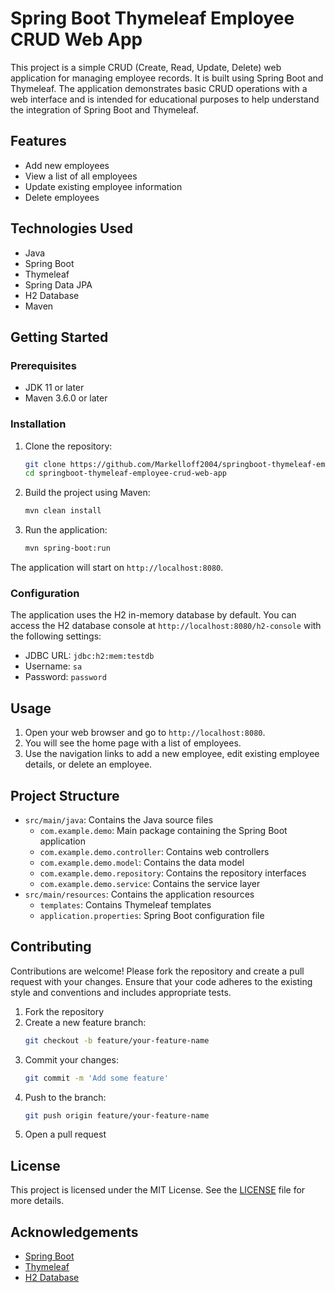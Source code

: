 # Spring Boot Thymeleaf Employee CRUD Web App

This project is a simple CRUD (Create, Read, Update, Delete) web application for managing employee records. It is built using Spring Boot and Thymeleaf. The application demonstrates basic CRUD operations with a web interface and is intended for educational purposes to help understand the integration of Spring Boot and Thymeleaf.

## Features

- Add new employees
- View a list of all employees
- Update existing employee information
- Delete employees

## Technologies Used

- Java
- Spring Boot
- Thymeleaf
- Spring Data JPA
- H2 Database
- Maven

## Getting Started

### Prerequisites

- JDK 11 or later
- Maven 3.6.0 or later

### Installation

1. Clone the repository:
    ```bash
    git clone https://github.com/Markelloff2004/springboot-thymeleaf-employee-crud-web-app.git
    cd springboot-thymeleaf-employee-crud-web-app
    ```

2. Build the project using Maven:
    ```bash
    mvn clean install
    ```

3. Run the application:
    ```bash
    mvn spring-boot:run
    ```

The application will start on `http://localhost:8080`.

### Configuration

The application uses the H2 in-memory database by default. You can access the H2 database console at `http://localhost:8080/h2-console` with the following settings:

- JDBC URL: `jdbc:h2:mem:testdb`
- Username: `sa`
- Password: `password`

## Usage

1. Open your web browser and go to `http://localhost:8080`.
2. You will see the home page with a list of employees.
3. Use the navigation links to add a new employee, edit existing employee details, or delete an employee.

## Project Structure

- `src/main/java`: Contains the Java source files
    - `com.example.demo`: Main package containing the Spring Boot application
    - `com.example.demo.controller`: Contains web controllers
    - `com.example.demo.model`: Contains the data model
    - `com.example.demo.repository`: Contains the repository interfaces
    - `com.example.demo.service`: Contains the service layer
- `src/main/resources`: Contains the application resources
    - `templates`: Contains Thymeleaf templates
    - `application.properties`: Spring Boot configuration file

## Contributing

Contributions are welcome! Please fork the repository and create a pull request with your changes. Ensure that your code adheres to the existing style and conventions and includes appropriate tests.

1. Fork the repository
2. Create a new feature branch:
    ```bash
    git checkout -b feature/your-feature-name
    ```
3. Commit your changes:
    ```bash
    git commit -m 'Add some feature'
    ```
4. Push to the branch:
    ```bash
    git push origin feature/your-feature-name
    ```
5. Open a pull request

## License

This project is licensed under the MIT License. See the [LICENSE](LICENSE) file for more details.

## Acknowledgements

- [Spring Boot](https://spring.io/projects/spring-boot)
- [Thymeleaf](https://www.thymeleaf.org/)
- [H2 Database](http://www.h2database.com/html/main.html)


